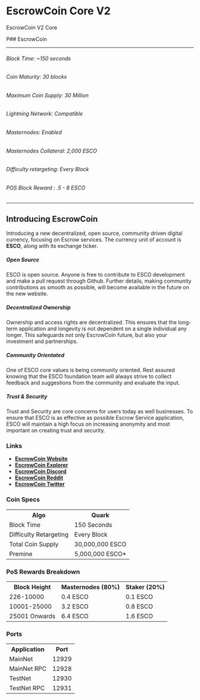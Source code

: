 # EscrowCoin Core V2
EscrowCoin V2 Core

P## EscrowCoin
__________________________________________________________________________

###### Block Time: ~150 seconds
###### Coin Maturity: 30 blocks
###### Maximum Coin Supply: 30 Million
###### Lightning Network: Compatible
###### Masternodes: Enabled
###### Masternodes Collateral: 2,000 ESCO
###### Difficulty retargeting: Every Block
###### POS Block Reward : .5 - 8 ESCO
__________________________________________________________________________


## Introducing EscrowCoin

Introducing a new decentralized, open source, community driven digital currency, focusing on Escrow services.
The currency unit of account is **ESCO**, along with its exchange ticker.


##### Open Source
ESCO is open source. Anyone is free to contribute to ESCO development and make a pull request through Github. Further details, making community contributions as smooth as possible, will become available in the future on the new website.


##### Decentralized Ownership
Ownership and access rights are decentralized. This ensures that the long-term application and longevity is not dependent on a single individual any longer. This safeguards not only EscrowCoin future, but also your investment and partnerships.


##### Community Orientated
One of ESCO core values is being community oriented. Rest assured knowing that the ESCO foundation team will always strive to collect feedback and suggestions from the community and evaluate the input.


##### Trust & Security
Trust and Security are core concerns for users today as well businesses. To ensure that ESCO is as effective as possible Escrow Service application, ESCO will maintain a high focus on increasing anonymity and most important on creating trust and security.


### Links

- **[EscrowCoin Website](http://escrow-coin.com/)**
- **[EscrowCoin Explorer](http://explorer2.escrow-coin.com/)**
- **[EscrowCoin Discord](https://discord.gg/BVZdtfF)**
- **[EscrowCoin Reddit](https://www.reddit.com/user/escrowcryptocurrency/comments/7rzl9e/escrow_coin/)**
- **[EscrowCoin Twitter](https://twitter.com/EscrowCoin)**

  
  
### Coin Specs
<table>
<th>Algo</th><th>Quark</th>
<tr><td>Block Time</td><td>150 Seconds</td></tr>
<tr><td>Difficulty Retargeting</td><td>Every Block</td></tr>
<tr><td>Total Coin Supply </td><td>30,000,000 ESCO</td></tr>
<tr><td>Premine</td><td>5,000,000 ESCO*</td></tr>
</table>


### PoS Rewards Breakdown

<table>
<th>Block Height</th><th>Masternodes (80%)</th><th>Staker (20%)</th>
<tr><td>226-10000</td><td> 0.4 ESCO</td><td> 0.1 ESCO</td></tr>
<tr><td>10001-25000</td><td> 3.2 ESCO</td><td> 0.8 ESCO</td></tr>
<tr><td>25001 Onwards</td><td> 6.4 ESCO</td><td> 1.6 ESCO</td></tr>
</table>

### Ports
<table>
<th>Application</th><th>Port</th>
<tr><td>MainNet</td><td>12929</td></tr>
<tr><td>MainNet RPC</td><td>12928</td></tr>
<tr><td>TestNet</td><td>12930</td></tr>
<tr><td>TestNet RPC</td><td>12931</td></tr>
</table>

